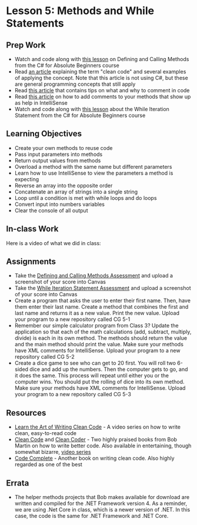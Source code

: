 # Lesson 5: Methods and While Statements
## Prep Work
* Watch and code along with [this lesson](https://mva.microsoft.com/en-US/training-courses/c-fundamentals-for-absolute-beginners-16169?l=gr5buWQIC_206218949) on Defining and Calling Methods from the C# for Absolute Beginners course
* Read [an article](https://webdevstudios.com/2015/04/09/fundamentals-writing-clean-code/) explaining the term "clean code" and several examples of applying the concept. Note that this article is not using C#, but these are general programming concepts that still apply
* Read [this article](https://www.c-sharpcorner.com/uploadfile/puranindia/comments-in-C-Sharp/) that contains tips on what and why to comment in code
* Read [this article](https://docs.microsoft.com/en-us/visualstudio/ide/reference/generate-xml-documentation-comments) on how to add comments to your methods that show up as help in IntelliSense
* Watch and code along with [this lesson](https://mva.microsoft.com/en-US/training-courses/c-fundamentals-for-absolute-beginners-16169?l=l5iWxYQIC_1306218949) about the While Iteration Statement from the C# for Absolute Beginners course

## Learning Objectives
* Create your own methods to reuse code
* Pass input parameters into methods
* Return output values from methods
* Overload a method with the same name but different parameters
* Learn how to use IntelliSense to view the parameters a method is expecting
* Reverse an array into the opposite order
* Concatenate an array of strings into a single string
* Loop until a condition is met with while loops and do loops
* Convert input into numbers variables
* Clear the console of all output

## In-class Work
Here is a video of what we did in class:

## Assignments
* Take the [Defining and Calling Methods Assessment](https://mva.microsoft.com/en-US/training-courses/c-fundamentals-for-absolute-beginners-16169?l=qKI17KSIC_8706218949) and upload a screenshot of your score into Canvas
* Take the [While Iteration Statement Assessment](https://mva.microsoft.com/en-US/training-courses/c-fundamentals-for-absolute-beginners-16169?l=RefC7MSIC_3306218949) and upload a screenshot of your score into Canvas
* Create a program that asks the user to enter their first name. Then, have them enter their last name. Create a method that combines the first and last name and returns it as a new value. Print the new value. Upload your program to a new repository called CG 5-1
* Remember our simple calculator program from Class 3? Update the application so that each of the math calculations (add, subtract, multiply, divide) is each in its own method. The methods should return the value and the main method should print the value. Make sure your methods have XML comments for IntelliSense. Upload your program to a new repository called CG 5-2
* Create a dice game to see who can get to 20 first. You will roll two 6-sided dice and add up the numbers. Then the computer gets to go, and it does the same. This process will repeat until either you or the computer wins. You should put the rolling of dice into its own method. Make sure your methods have XML comments for IntelliSense. Upload your program to a new repository called CG 5-3

## Resources
* [Learn the Art of Writing Clean Code](https://www.udemy.com/clean-code/) - A video series on how to write clean, easy-to-read code
* [Clean Code](https://www.amazon.com/Clean-Code-Handbook-Software-Craftsmanship/dp/0132350882/) and [Clean Coder](https://www.amazon.com/Clean-Coder-Conduct-Professional-Programmers/dp/0137081073/) - Two highly praised books from Bob Martin on how to write better code. Also available in entertaining, though somewhat bizarre, [video series](https://cleancoders.com/)
* [Code Complete](https://www.amazon.com/Code-Complete-Practical-Handbook-Construction/dp/0735619670/) - Another book on writing clean code. Also highly regarded as one of the best

## Errata
* The helper methods projects that Bob makes available for download are written and compiled for the .NET Framework version 4. As a reminder, we are using .Net Core in class, which is a newer version of .NET. In this case, the code is the same for .NET Framework and .NET Core.
